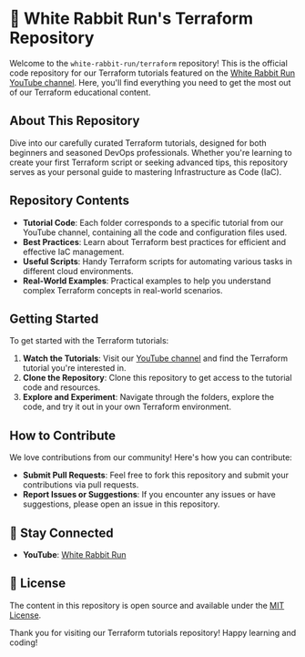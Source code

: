 # 🐇 White Rabbit Run's Terraform Repository

Welcome to the `white-rabbit-run/terraform` repository! This is the official code repository for our Terraform tutorials featured on the [White Rabbit Run YouTube channel](https://www.youtube.com/channel/UCw7KyulneS9kPivAwA418zA). Here, you'll find everything you need to get the most out of our Terraform educational content.

## About This Repository

Dive into our carefully curated Terraform tutorials, designed for both beginners and seasoned DevOps professionals. Whether you're learning to create your first Terraform script or seeking advanced tips, this repository serves as your personal guide to mastering Infrastructure as Code (IaC).

## Repository Contents

- **Tutorial Code**: Each folder corresponds to a specific tutorial from our YouTube channel, containing all the code and configuration files used.
- **Best Practices**: Learn about Terraform best practices for efficient and effective IaC management.
- **Useful Scripts**: Handy Terraform scripts for automating various tasks in different cloud environments.
- **Real-World Examples**: Practical examples to help you understand complex Terraform concepts in real-world scenarios.

## Getting Started

To get started with the Terraform tutorials:

1. **Watch the Tutorials**: Visit our [YouTube channel](https://www.youtube.com/channel/UCw7KyulneS9kPivAwA418zA) and find the Terraform tutorial you're interested in.
2. **Clone the Repository**: Clone this repository to get access to the tutorial code and resources.
3. **Explore and Experiment**: Navigate through the folders, explore the code, and try it out in your own Terraform environment.

## How to Contribute

We love contributions from our community! Here's how you can contribute:

- **Submit Pull Requests**: Feel free to fork this repository and submit your contributions via pull requests.
- **Report Issues or Suggestions**: If you encounter any issues or have suggestions, please open an issue in this repository.

## 🔗 Stay Connected

- **YouTube**: [White Rabbit Run](https://www.youtube.com/channel/UCw7KyulneS9kPivAwA418zA)

## 📝 License

The content in this repository is open source and available under the [MIT License](LICENSE).

Thank you for visiting our Terraform tutorials repository! Happy learning and coding!

